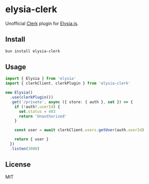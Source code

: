 # elysia-clerk

Unofficial [Clerk](https://clerk.com/) plugin for [Elysia.js](https://elysiajs.com/).

## Install

```bash
bun install elysia-clerk
```

## Usage

```ts
import { Elysia } from 'elysia'
import { clerkClient, clerkPlugin } from 'elysia-clerk'

new Elysia()
  .use(clerkPlugin())
  .get('/private', async ({ store: { auth }, set }) => {
    if (!auth?.userId) {
      set.status = 403
      return 'Unauthorized'
    }

    const user = await clerkClient.users.getUser(auth.userId)

    return { user }
  })
  .listen(3000)
```

## License

MIT
